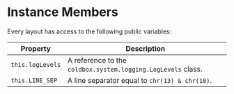 # Instance Members

Every layout has access to the following public variables:

| Property         | Description                                                  |
| ---------------- | ------------------------------------------------------------ |
| `this.logLevels` | A reference to the `coldbox.system.logging.LogLevels` class. |
| `this.LINE_SEP`  | A line separator equal to `chr(13) & chr(10)`.               |
